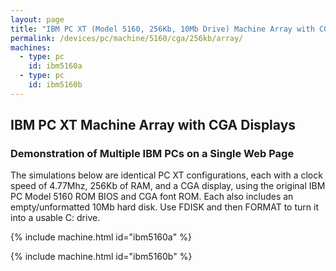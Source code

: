 ```yaml
---
layout: page
title: "IBM PC XT (Model 5160, 256Kb, 10Mb Drive) Machine Array with CGA Displays"
permalink: /devices/pc/machine/5160/cga/256kb/array/
machines:
  - type: pc
    id: ibm5160a
  - type: pc
    id: ibm5160b
---
```


IBM PC XT Machine Array with CGA Displays
---

### Demonstration of Multiple IBM PCs on a Single Web Page

The simulations below are identical PC XT configurations, each with a clock speed of 4.77Mhz, 256Kb of RAM,
and a CGA display, using the original IBM PC Model 5160 ROM BIOS and CGA font ROM.  Each also includes an
empty/unformatted 10Mb hard disk. Use FDISK and then FORMAT to turn it into a usable C: drive.

{% include machine.html id="ibm5160a" %}

{% include machine.html id="ibm5160b" %}
